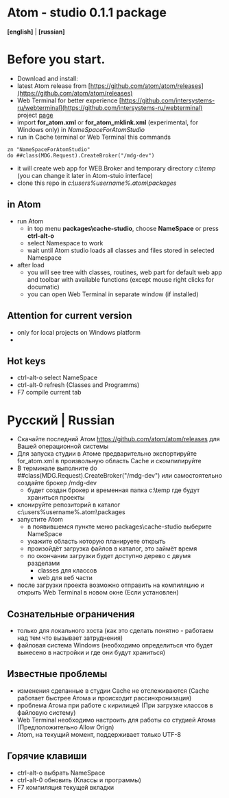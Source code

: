 Atom - studio 0.1.1  package
==============
**[english]** | **[russian]**
# Before you start.
* Download and install:
* latest Atom release from [https://github.com/atom/atom/releases](https://github.com/atom/atom/releases)
* Web Terminal for better experience [https://github.com/intersystems-ru/webterminal](https://github.com/intersystems-ru/webterminal) project [page](http://intersystems-ru.github.io/webterminal)
* import **for_atom.xml** or **for_atom_mklink.xml** (experimental, for Windows only) in *NameSpaceForAtomStudio*
* run in Cache terminal or Web Terminal this commands
```
zn "NameSpaceForAtomStudio"
do ##class(MDG.Request).CreateBroker("/mdg-dev")
```
  * it will create web app for WEB.Broker and temporary directory *c:\temp* (you can change it later in Atom-stuio interface)
* clone this repo in *c:\users\%username%\.atom\packages*
## in Atom
* run Atom
  * in top menu **packages\cache-studio**, choose **NameSpace** or press **ctrl-alt-o**
  * select Namespace to work
  * wait until Atom studio loads all classes and files stored in selected Namespace
* after load
  * you will see tree with classes, routines, web part for default web app and toolbar with available functions (except mouse right clicks for documatic)
  * you can open Web Terminal in separate window (if installed)

##  Attention for current version
* only for local projects on Windows platform
*

## Hot keys
* ctrl-alt-o select NameSpace
* ctrl-alt-0 refresh (Classes and Programms)
* F7 compile current tab


# Русский | Russian [](#rulink)
* Скачайте последний Атом https://github.com/atom/atom/releases для Вашей операционной системы
* Для запуска студии в Атоме предварительно экспортируйте for_atom.xml в произвольную область Cache и скомпилируйте
* В терминале выполните do ##class(MDG.Request).CreateBroker("/mdg-dev") или самостоятельно создайте брокер /mdg-dev
  * будет создан брокер и временная папка c:\temp где будут храниться проекты
* клонируйте репозиторий в каталог c:\users\%username%\.atom\packages
* запустите Atom
  * в появившемся пункте меню packages\cache-studio выберите NameSpace
  * укажите область которую планируете открыть
  * произойдёт загрузка файлов в каталог, это займёт время
  * по окончании загрузки будет доступно дерево с двумя разделами
    * classes для классов
    * web для веб части
* после загрузки проекта возможно отправить на компиляцию и открыть Web Terminal в новом окне (Если установлен)

## Сознательные ограничения
* только для локального хоста (как это сделать понятно - работаем над тем что вызывает затруднения)
* файловая система Windows (необходимо определиться что будет вынесено в настройки и где они будут храниться)

## Известные проблемы
* изменения сделанные в студии Cache не отслеживаются (Cache работает быстрее Атома и происходит рассинхронизация)
* проблема Атома при работе с кирилицей (При загрузке классов в файловую систему)
* Web Terminal необходимо настроить для работы со студией Атома (Предположительно Allow Orign)
* Atom, на текущий момент, поддерживает только UTF-8
## Горячие клавиши
* ctrl-alt-o выбрать NameSpace
* ctrl-alt-0 обновить (Классы и программы)
* F7 компиляция текущей вкладки
